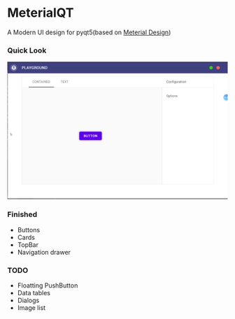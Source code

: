 # MeterialQT

A Modern UI design for pyqt5(based on [Meterial Design](https://www.material.io/))

### Quick Look
![image](demo.gif)

### Finished
+ Buttons
+ Cards
+ TopBar
+ Navigation drawer

### TODO
+ Floatting PushButton
+ Data tables
+ Dialogs
+ Image list